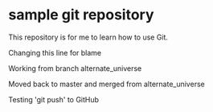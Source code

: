 sample git repository
=====================

This repository is for me to learn how to use Git.

Changing this line for blame

Working from branch alternate_universe

Moved back to master and merged from alternate_universe

Testing 'git push' to GitHub

